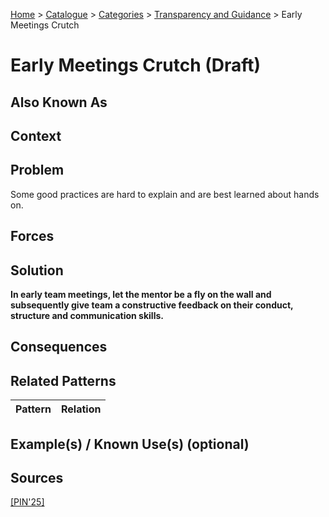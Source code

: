 [Home](../README.md) > [Catalogue](../Patterns_catalogue.md) > [Categories](categories/categories.md) > [Transparency and Guidance](categories/Transparency_and_Guidance.md) > Early Meetings Crutch

# Early Meetings Crutch (Draft)

## Also Known As

## Context

## Problem

Some good practices are hard to explain and are best learned about hands on.

## Forces

## Solution

**In early team meetings, let the mentor be a fly on the wall and subsequently give team a constructive feedback on their conduct, structure and communication skills.**

## Consequences

## Related Patterns

|Pattern  | Relation |
|--|--|
 
## Example(s) / Known Use(s) (optional) 

## Sources

[[PIN'25]](../References.md)
